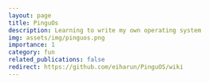 ```yaml
---
layout: page
title: PinguOs
description: Learning to write my own operating system
img: assets/img/pinguos.png
importance: 1
category: fun
related_publications: false
redirect: https://github.com/eiharun/PinguOS/wiki
---
```

